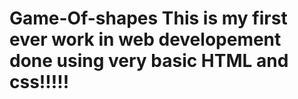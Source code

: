 # Game-Of-shapes  This is my first ever work in web developement done using very basic HTML and css!!!!!
